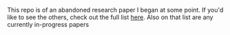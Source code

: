 This repo is of an abandoned research paper I began at some point. If you'd like to see the others, check out the full list [here](https://github.com/stars/evintunador/lists/research-papers). Also on that list are any currently in-progress papers